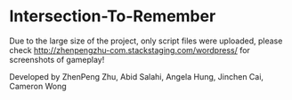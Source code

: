 # Intersection-To-Remember

Due to the large size of the project, only script files were uploaded, please check http://zhenpengzhu-com.stackstaging.com/wordpress/
for screenshots of gameplay!

Developed by ZhenPeng Zhu, Abid Salahi, Angela Hung, Jinchen Cai, Cameron Wong
